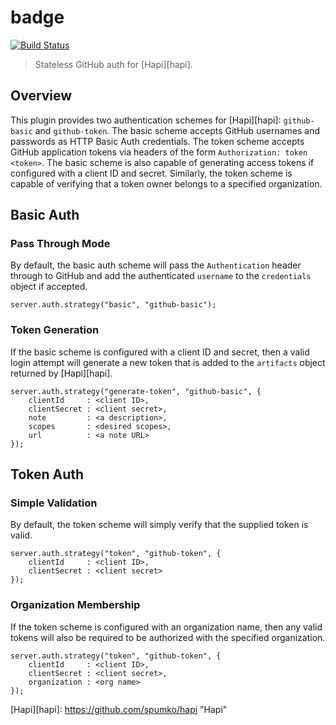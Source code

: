 badge
=====

[![Build Status](https://travis-ci.org/jagoda/badge.svg?branch=master)](https://travis-ci.org/jagoda/badge)

> Stateless GitHub auth for [Hapi][hapi].

## Overview

This plugin provides two authentication schemes for [Hapi][hapi]: `github-basic`
and `github-token`. The basic scheme accepts GitHub usernames and passwords
as HTTP Basic Auth credentials. The token scheme accepts GitHub application
tokens via headers of the form `Authorization: token <token>`. The basic scheme
is also capable of generating access tokens if configured with a client ID and
secret. Similarly, the token scheme is capable of verifying that a token owner
belongs to a specified organization.

## Basic Auth

### Pass Through Mode

By default, the basic auth scheme will pass the `Authentication` header through
to GitHub and add the authenticated `username` to the `credentials` object if
accepted.

	server.auth.strategy("basic", "github-basic");

### Token Generation

If the basic scheme is configured with a client ID and secret, then a valid
login attempt will generate a new token that is added to the `artifacts` object
returned by [Hapi][hapi].

	server.auth.strategy("generate-token", "github-basic", {
		clientId     : <client ID>,
		clientSecret : <client secret>,
		note         : <a description>,
		scopes       : <desired scopes>,
		url          : <a note URL>
	});

## Token Auth

### Simple Validation

By default, the token scheme will simply verify that the supplied token is
valid.

	server.auth.strategy("token", "github-token", {
		clientId     : <client ID>,
		clientSecret : <client secret>
	});

### Organization Membership

If the token scheme is configured with an organization name, then any valid
tokens will also be required to be authorized with the specified organization.

	server.auth.strategy("token", "github-token", {
		clientId     : <client ID>,
		clientSecret : <client secret>,
		organization : <org name>
	});

[Hapi][hapi]: https://github.com/spumko/hapi "Hapi"
